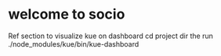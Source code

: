 # welcome to socio

Ref section 
to visualize kue on dashboard 
cd project dir 
the run ./node_modules/kue/bin/kue-dashboard
